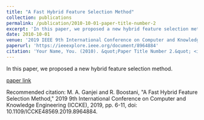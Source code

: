 ```yaml
---
title: "A Fast Hybrid Feature Selection Method"
collection: publications
permalink: /publication/2010-10-01-paper-title-number-2
excerpt: 'In this paper, we proposed a new hybrid feature selection method'
date: 2010-10-01
venue: '2019 IEEE 9th International Conference on Computer and Knowledge Engineering (ICCKE)'
paperurl: 'https://ieeexplore.ieee.org/document/8964884'
citation: 'Your Name, You. (2010). &quot;Paper Title Number 2.&quot; <i>Journal 1</i>. 1(2).'
---
```

In this paper, we proposed a new hybrid feature selection method.

[paper link](https://ieeexplore.ieee.org/document/8964884)

Recommended citation: M. A. Ganjei and R. Boostani, "A Fast Hybrid Feature Selection Method," 2019 9th International Conference on Computer and Knowledge Engineering (ICCKE), 2019, pp. 6-11, doi: 10.1109/ICCKE48569.2019.8964884.
